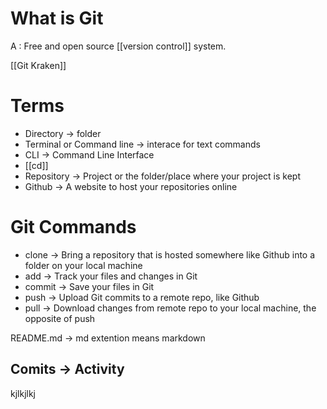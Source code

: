 # What is Git

A : Free and open source [[version control]] system.

[[Git Kraken]]

# Terms
- Directory -> folder
- Terminal or Command line -> interace for text commands
- CLI -> Command Line Interface
- [[cd]]
- Repository -> Project or the folder/place where your project is kept
- Github -> A website to host your repositories online


# Git Commands
- clone -> Bring a repository that is hosted somewhere like Github into a folder on your local machine 
- add -> Track your files and changes in Git 
- commit -> Save your files in Git 
- push -> Upload Git commits to a remote repo, like Github 
- pull -> Download changes from remote repo to your local machine, the opposite of push

README.md -> md extention means markdown
## Comits -> Activity

kjlkjlkj